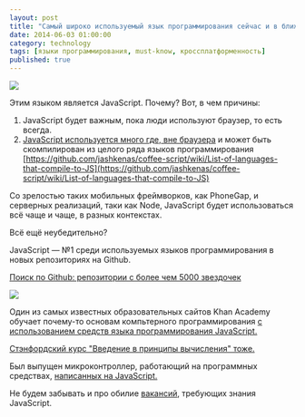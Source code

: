 ```yaml
---
layout: post
title: "Самый широко используемый язык программирования сейчас и в ближайшем будущем"
date: 2014-06-03 01:00:00
category: technology
tags: [языки программирования, must-know, кроссплатформенность]
published: true
---
```


<img src="http://s020.radikal.ru/i717/1406/a9/7785637e5a8a.png" class="img-responsive"><br/>

Этим языком является JavaScript. Почему? Вот, в чем причины:

1. JavaScript будет важным, пока люди используют браузер, то есть всегда.
2. [JavaScript используется много где, вне браузера](https://en.wikipedia.org/wiki/JavaScript#Uses_outside_web_pages) и может быть скомпилирован из целого ряда языков программирования [https://github.com/jashkenas/coffee-script/wiki/List-of-languages-that-compile-to-JS](https://github.com/jashkenas/coffee-script/wiki/List-of-languages-that-compile-to-JS)

Со зрелостью таких мобильных фреймворков, как PhoneGap, и серверных реализаций, таки как Node, JavaScript будет использоваться всё чаще и чаще, в разных контекстах.

Всё ещё неубедительно?

JavaScript &mdash; №1 среди используемых языков программирования в новых репозиториях на Github.

[Поиск по Github: репозитории с более чем 5000 звездочек](https://github.com/search?o=desc&q=stars%3A%3E5000&ref=searchresults&s=stars&type=Repositories)

<img src="http://qph.cr.quoracdn.com/main-qimg-dbac8f4426e963bf82dd4c4f77a981c8" class="img-responsive"><br/>

Один из самых известных образовательных сайтов Khan Academy обучает почему-то основам компьтерного программирования [с использованием средств языка программирования JavaScript.](https://www.khanacademy.org/computing/cs)

[Стэнфордский курс "Введение в принципы вычисления" тоже.](http://www.stanford.edu/class/cs101/)

Был выпущен микроконтроллер, работающий на программных средствах, [написанных на JavaScript.](https://tessel.io/)

Не будем забывать и про обилие [вакансий](http://hh.ru/search/vacancy?text=javascript&area=1), требующих знания JavaScript.




